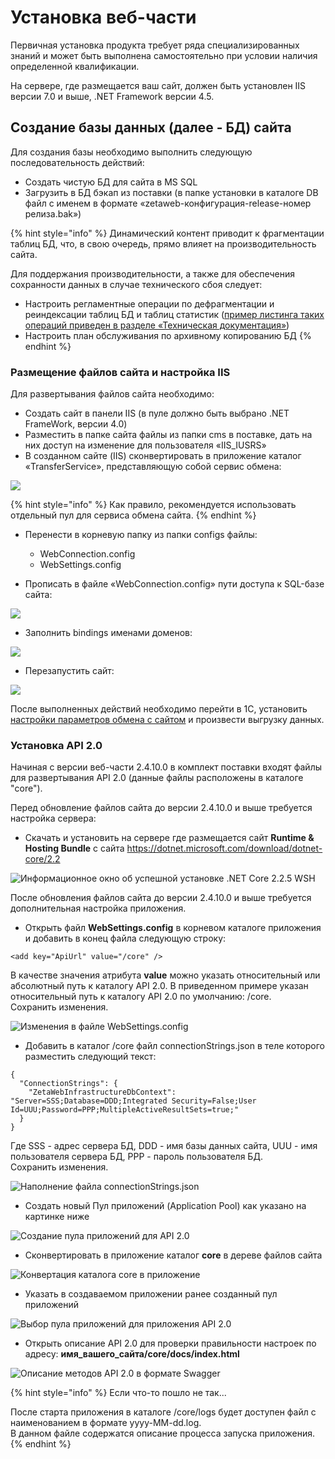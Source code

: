 # Установка веб-части

Первичная установка продукта требует ряда специализированных знаний и может быть выполнена самостоятельно при условии наличия определенной квалификации.

На сервере, где размещается ваш сайт, должен быть установлен IIS версии 7.0 и выше, .NET Framework версии 4.5.

## Создание базы данных \(далее - БД\) сайта

Для создания базы необходимо выполнить следующую последовательность действий:

* Создать чистую БД для сайта в MS SQL
* Загрузить в БД бэкап из поставки \(в папке установки в каталоге DB файл с именем в формате «zetaweb-конфигурация-release-номер релиза.bak»\)

{% hint style="info" %}
Динамический контент приводит к фрагментации таблиц БД, что, в свою очередь, прямо влияет на производительность сайта. 

Для поддержания производительности, а также для обеспечения сохранности данных в случае технического сбоя следует:

* Настроить регламентные операции по дефрагментации и реиндексации таблиц БД и таблиц статистик \([пример листинга таких операций приведен в разделе «Техническая документация»](../reglamentnye-operacii.md)\)
* Настроить план обслуживания по архивному копированию БД
{% endhint %}

### Размещение файлов сайта и настройка IIS

Для развертывания файлов сайта необходимо:

* Создать сайт в панели IIS \(в пуле должно быть выбрано .NET FrameWork, версии 4.0\)
* Разместить в папке сайта файлы из папки cms в поставке, дать на них доступ на изменение для пользователя «IIS\_IUSRS» 
* В созданном сайте \(IIS\) сконвертировать в приложение каталог «TransferService», представляющую собой сервис обмена:

![](../.gitbook/assets/image%20%28567%29.png)

{% hint style="info" %}
Как правило, рекомендуется использовать отдельный пул для сервиса обмена сайта.
{% endhint %}

* Перенести в корневую папку из папки configs файлы:

  * WebConnection.config
  * WebSettings.config

* Прописать в файле «WebConnection.config» пути доступа к SQL-базе сайта:

![](../.gitbook/assets/image%20%28273%29.png)

 

* Заполнить bindings именами доменов: 

![](../.gitbook/assets/image%20%28280%29.png)

* Перезапустить сайт:

![](../.gitbook/assets/image%20%28243%29.png)

После выполненных действий необходимо перейти в 1С, установить [настройки параметров обмена с сайтом](nastroiki-saita-posle-zagruzki-nachalnykh-dannykh-i-tipovogo-dizaina.md) и произвести выгрузку данных.

### Установка API 2.0

Начиная с версии веб-части 2.4.10.0 в комплект поставки входят файлы для развертывания API 2.0 \(данные файлы расположены в каталоге "core"\).

Перед обновление файлов сайта до версии 2.4.10.0 и выше требуется настройка сервера:

* Скачать и установить на сервере где размещается сайт **Runtime & Hosting Bundle** с сайта [https://dotnet.microsoft.com/download/dotnet-core/2.2  ](https://dotnet.microsoft.com/download/dotnet-core/2.2  )

![&#x418;&#x43D;&#x444;&#x43E;&#x440;&#x43C;&#x430;&#x446;&#x438;&#x43E;&#x43D;&#x43D;&#x43E;&#x435; &#x43E;&#x43A;&#x43D;&#x43E; &#x43E;&#x431; &#x443;&#x441;&#x43F;&#x435;&#x448;&#x43D;&#x43E;&#x439; &#x443;&#x441;&#x442;&#x430;&#x43D;&#x43E;&#x432;&#x43A;&#x435; .NET Core 2.2.5 WSH](../.gitbook/assets/image%20%28211%29.png)

После обновления файлов сайта до версии 2.4.10.0 и выше требуется дополнительная настройка приложения.

* Открыть файл **WebSettings.config** в корневом каталоге приложения и добавить в конец файла следующую строку: 

```text
<add key="ApiUrl" value="/core" />
```

В качестве значения атрибута **value** можно указать относительный или абсолютный путь к каталогу API 2.0. В приведенном примере указан относительный путь к каталогу API 2.0 по умолчанию: /core.  
Сохранить изменения.  


![&#x418;&#x437;&#x43C;&#x435;&#x43D;&#x435;&#x43D;&#x438;&#x44F; &#x432; &#x444;&#x430;&#x439;&#x43B;&#x435; WebSettings.config](../.gitbook/assets/image%20%28259%29.png)

* Добавить в каталог /core файл connectionStrings.json в теле которого разместить следующий текст: 

```text
{
  "ConnectionStrings": {
    "ZetaWebInfrastructureDbContext": "Server=SSS;Database=DDD;Integrated Security=False;User Id=UUU;Password=PPP;MultipleActiveResultSets=true;"
  }
}
```

Где SSS - адрес сервера БД, DDD - имя базы данных сайта, UUU - имя пользователя сервера БД, PPP - пароль пользователя БД.  
Сохранить изменения.

![&#x41D;&#x430;&#x43F;&#x43E;&#x43B;&#x43D;&#x435;&#x43D;&#x438;&#x435; &#x444;&#x430;&#x439;&#x43B;&#x430; connectionStrings.json](../.gitbook/assets/image%20%28548%29.png)

* Создать новый Пул приложений \(Application Pool\) как указано на картинке ниже

![&#x421;&#x43E;&#x437;&#x434;&#x430;&#x43D;&#x438;&#x435; &#x43F;&#x443;&#x43B;&#x430; &#x43F;&#x440;&#x438;&#x43B;&#x43E;&#x436;&#x435;&#x43D;&#x438;&#x439; &#x434;&#x43B;&#x44F; API 2.0](../.gitbook/assets/image%20%28136%29.png)

* Сконвертировать в приложение каталог **core** в дереве файлов сайта

![&#x41A;&#x43E;&#x43D;&#x432;&#x435;&#x440;&#x442;&#x430;&#x446;&#x438;&#x44F; &#x43A;&#x430;&#x442;&#x430;&#x43B;&#x43E;&#x433;&#x430; core &#x432; &#x43F;&#x440;&#x438;&#x43B;&#x43E;&#x436;&#x435;&#x43D;&#x438;&#x435;](../.gitbook/assets/image%20%28292%29.png)

* Указать в создаваемом приложении ранее созданный пул приложений

![&#x412;&#x44B;&#x431;&#x43E;&#x440; &#x43F;&#x443;&#x43B;&#x430; &#x43F;&#x440;&#x438;&#x43B;&#x43E;&#x436;&#x435;&#x43D;&#x438;&#x439; &#x434;&#x43B;&#x44F; &#x43F;&#x440;&#x438;&#x43B;&#x43E;&#x436;&#x435;&#x43D;&#x438;&#x44F; API 2.0](../.gitbook/assets/image%20%28139%29.png)

* Открыть описание API 2.0 для проверки правильности настроек по адресу: **имя\_вашего\_сайта/core/docs/index.html**

![&#x41E;&#x43F;&#x438;&#x441;&#x430;&#x43D;&#x438;&#x435; &#x43C;&#x435;&#x442;&#x43E;&#x434;&#x43E;&#x432; API 2.0 &#x432; &#x444;&#x43E;&#x440;&#x43C;&#x430;&#x442;&#x435; Swagger](../.gitbook/assets/image%20%28369%29.png)

{% hint style="info" %}
Если что-то пошло не так...

После старта приложения в  каталоге /core/logs будет доступен файл с наименованием в формате yyyy-MM-dd.log.   
В данном файле содержатся описание процесса запуска приложения.
{% endhint %}

